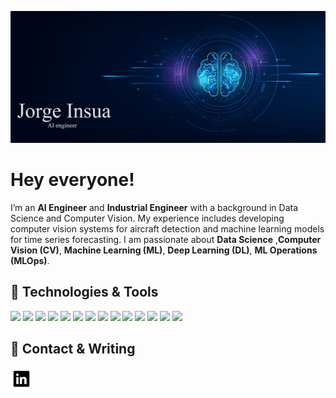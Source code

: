 <!-- INTRO -->
![Header](header.jpg)

# Hey everyone!

I’m an **AI Engineer** and **Industrial Engineer** with a background in Data Science and Computer Vision. My experience includes developing computer vision systems for aircraft detection and machine learning models for time series forecasting. I am passionate about **Data Science** ,**Computer Vision (CV)**, **Machine Learning (ML)**, **Deep Learning (DL)**, **ML Operations (MLOps)**.
<!-- /INTRO -->


<!-- TECH -->
## 🔧 Technologies & Tools
![][linux-shield]
![][windows-shield]
![][vs-code-shield]
![][jupyter-shield]
![][python-shield]
![][ccpp-shield]
![][make-shield]
![][bash-shield]
![][tensorflow-shield]
![][keras-shield]
![][pytorch-shield]
![][scikitlearn-shield]
![][postgresql-shield]
![][opencv-shield]
<!-- /TECH -->




<!-- CONTACT -->
## 📕 Contact & Writing

<p>
<a href="https://www.linkedin.com/in/jorge-insua-feito-00b8b41b5">
  <img align="left" alt="Salva's LinkdeIn" src="linkedin_icon.png" width="35" />
</a>
</p>
<!-- /CONTACT -->


<!-- LINKS -->
[linux-shield]: https://img.shields.io/badge/OS-Linux-informational?style=plastic&logo=linux&logoColor=white&color=0e76a8
[windows-shield]: https://img.shields.io/badge/OS-Windows-informational?style=plastic&logo=windows&logoColor=white&color=0e76a8
[vs-code-shield]: https://img.shields.io/badge/Editor-VS_Code-informational?style=plastic&logo=visualstudiocode&logoColor=white&color=0e76a8
[pycharm-shield]: https://img.shields.io/badge/Editor-PyCharm-informational?style=plastic&logo=pycharm&logoColor=white&color=0e76a8
[spyder-shield]: https://img.shields.io/badge/Editor-Spyder-informational?style=plastic&logo=spyderide&logoColor=white&color=0e76a8
[jupyter-shield]: https://img.shields.io/badge/Editor-Jupyter-informational?style=plastic&logo=jupyter&logoColor=white&color=0e76a8
[python-shield]: https://img.shields.io/badge/Code-Python-informational?style=plastic&logo=python&logoColor=white&color=0e76a8
[ccpp-shield]: https://img.shields.io/badge/Code-C/C++-informational?style=plastic&logo=c%2B%2B&logoColor=white&color=0e76a8
[matlab-shield]: https://img.shields.io/badge/Code-Matlab-informational?style=plastic&logo=monster&logoColor=white&color=0e76a8
[fortran-shield]: https://img.shields.io/badge/Code-Fortran-informational?style=plastic&logo=fortran&logoColor=white&color=0e76a8
[make-shield]: https://img.shields.io/badge/Code-Make-informational?style=plastic&logo=cmake&logoColor=white&color=0e76a8
[bash-shield]: https://img.shields.io/badge/Shell-Bash-informational?style=plastic&logo=gnu-bash&logoColor=white&color=0e76a8
[tensorflow-shield]: https://img.shields.io/badge/Tools-TensorFlow-informational?style=plastic&logo=tensorflow&logoColor=white&color=0e76a8
[keras-shield]: https://img.shields.io/badge/Tools-Keras-informational?style=plastic&logo=keras&logoColor=white&color=0e76a8
[pytorch-shield]: https://img.shields.io/badge/Tools-PyTorch-informational?style=plastic&logo=pytorch&logoColor=white&color=0e76a8
[scikitlearn-shield]: https://img.shields.io/badge/Tools-ScikitLearn-informational?style=plastic&logo=scikitlearn&logoColor=white&color=0e76a8
[postgresql-shield]: https://img.shields.io/badge/Tools-PostgreSQL-informational?style=plastic&logo=postgresql&logoColor=white&color=0e76a8
[mysql-shield]: https://img.shields.io/badge/Tools-MySQL-informational?style=plastic&logo=mysql&logoColor=white&color=0e76a8
[opencv-shield]: https://img.shields.io/badge/Tools-OpenCV-informational?style=plastic&logo=opencv&logoColor=white&color=0e76a8
[docker-shield]: https://img.shields.io/badge/Tools-Docker-informational?style=plastic&logo=docker&logoColor=white&color=0e76a8

